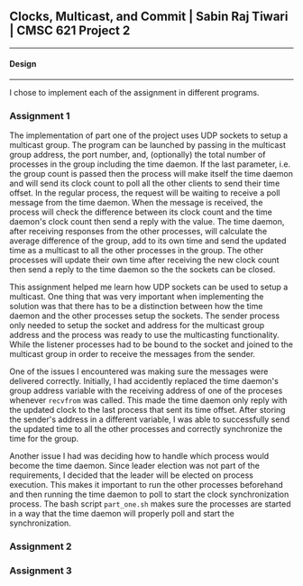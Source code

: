 ## Clocks, Multicast, and Commit | Sabin Raj Tiwari | CMSC 621 Project 2

***
#### Design
***

I chose to implement each of the assignment in different programs.

### Assignment 1
The implementation of part one of the project uses UDP sockets to setup a multicast group. The program can be launched by passing in the multicast group address, the port number, and, (optionally) the total number of processes in the group including the time daemon. If the last parameter, i.e. the group count is passed then the process will make itself the time daemon and will send its clock count to poll all the other clients to send their time offset. In the regular process, the request will be waiting to receive a poll message from the time daemon. When the message is received, the process will check the difference between its clock count and the time daemon's clock count then send a reply with the value. The time daemon, after receiving responses from the other processes, will calculate the average difference of the group, add to its own time and send the updated time as a multicast to all the other processes in the group. The other processes will update their own time after receiving the new clock count then send a reply to the time daemon so the the sockets can be closed.

This assignment helped me learn how UDP sockets can be used to setup a multicast. One thing that was very important when implementing the solution was that there has to be a distinction between how the time daemon and the other processes setup the sockets. The sender process only needed to setup the socket and address for the multicast group address and the process was ready to use the multicasting functionality. While the listener processes had to be bound to the socket and joined to the multicast group in order to receive the messages from the sender.

One of the issues I encountered was making sure the messages were delivered correctly. Initially, I had accidently replaced the time daemon's group address variable with the receiving address of one of the proceses whenever `recvfrom` was called. This made the time daemon only reply with the updated clock to the last process that sent its time offset. After storing the sender's address in a different variable, I was able to successfully send the updated time to all the other processes and correctly synchronize the time for the group.

Another issue I had was deciding how to handle which process would become the time daemon. Since leader election was not part of the requirements, I decided that the leader will be elected on process execution. This makes it important to run the other processes beforehand and then running the time daemon to poll to start the clock synchronization process. The bash script `part_one.sh` makes sure the processes are started in a way that the time daemon will properly poll and start the synchronization.

### Assignment 2

### Assignment 3